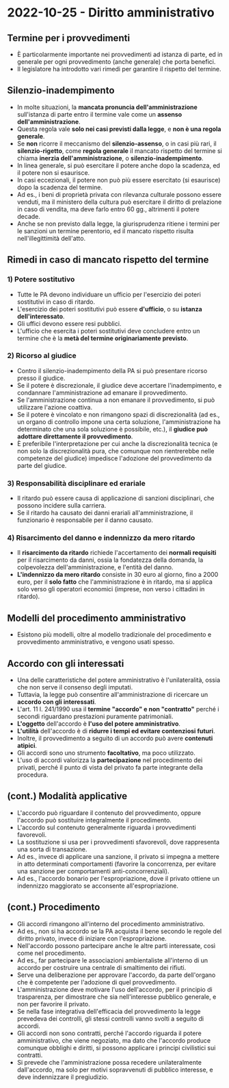 # 2022-10-25 - Diritto amministrativo

<!-- vim:set spelllang=it: -->

## Termine per i provvedimenti

* È particolarmente importante nei provvedimenti ad istanza di parte, ed in generale per ogni provvedimento (anche generale) che porta benefici.
* Il legislatore ha introdotto vari rimedi per garantire il rispetto del termine.

## Silenzio-inadempimento

* In molte situazioni, la **mancata pronuncia dell'amministrazione** sull'istanza di parte entro il termine vale come un **assenso dell'amministrazione**.
* Questa regola vale **solo nei casi previsti dalla legge**, e **non è una regola generale**.
* Se **non** ricorre il meccanismo del **silenzio-assenso**, o in casi più rari, il **silenzio-rigetto**, come **regola generale** il mancato rispetto del termine si chiama **inerzia dell'amministrazione**, o **silenzio-inadempimento**.
* In linea generale, si può esercitare il potere anche dopo la scadenza, ed il potere non si esaurisce.
* In casi eccezionali, il potere non può più essere esercitato (si esaurisce) dopo la scadenza del termine.
* Ad es., i beni di proprietà privata con rilevanza culturale possono essere venduti, ma il ministero della cultura può esercitare il diritto di prelazione in caso di vendita, ma deve farlo entro 60 gg., altrimenti il potere decade.
* Anche se non previsto dalla legge, la giurisprudenza ritiene i termini per le sanzioni un termine perentorio, ed il mancato rispetto risulta nell'illegittimità dell'atto.

## Rimedi in caso di mancato rispetto del termine

### 1) Potere sostitutivo

* Tutte le PA devono individuare un ufficio per l'esercizio dei poteri sostitutivi in caso di ritardo.
* L'esercizio dei poteri sostitutivi può essere **d'ufficio**, o su **istanza dell'interessato**.
* Gli uffici devono essere resi pubblici.
* L'ufficio che esercita i poteri sostitutivi deve concludere entro un termine che è la **metà del termine originariamente previsto**.

### 2) Ricorso al giudice

* Contro il silenzio-inadempimento della PA si può presentare ricorso presso il giudice.
* Se il potere è discrezionale, il giudice deve accertare l'inadempimento, e condannare l'amministrazione ad emanare il provvedimento.
* Se l'amministrazione continua a non emanare il provvedimento, si può utilizzare l'azione coattiva.
* Se il potere è vincolato e non rimangono spazi di discrezionalità (ad es., un organo di controllo impone una certa soluzione, l'amministrazione ha determinato che una sola soluzione è possibile, etc.), il **giudice può adottare direttamente il provvedimento**.
* È preferibile l'interpretazione per cui anche la discrezionalità tecnica (e non solo la discrezionalità pura, che comunque non rientrerebbe nelle competenze del giudice) impedisce l'adozione del provvedimento da parte del giudice.

### 3) Responsabilità disciplinare ed erariale

* Il ritardo può essere causa di applicazione di sanzioni disciplinari, che possono incidere sulla carriera.
* Se il ritardo ha causato dei danni erariali all'amministrazione, il funzionario è responsabile per il danno causato.

### 4) Risarcimento del danno e indennizzo da mero ritardo

* Il **risarcimento da ritardo** richiede l'accertamento dei **normali requisiti** per il risarcimento da danni, ossia la fondatezza della domanda, la colpevolezza dell'amministrazione, e l'entità del danno.
* **L'indennizzo da mero ritardo** consiste in 30 euro al giorno, fino a 2000 euro, per il **solo fatto** che l'amministrazione è in ritardo, ma si applica solo verso gli operatori economici (imprese, non verso i cittadini in ritardo).

## Modelli del procedimento amministrativo

* Esistono più modelli, oltre al modello tradizionale del procedimento e provvedimento amministrativo, e vengono usati spesso.

## Accordo con gli interessati

* Una delle caratteristiche del potere amministrativo è l'unilateralità, ossia che non serve il consenso degli imputati.
* Tuttavia, la legge può consentire all'amministrazione di ricercare un **accordo con gli interessati**.
* L'art. 11 l. 241/1990 usa il **termine "accordo" e non "contratto"** perché i secondi riguardano prestazioni puramente patrimoniali.
* **L'oggetto** dell'accordo è **l'uso del potere amministrativo**.
* **L'utilità** dell'accordo è di **ridurre i tempi ed evitare contenziosi futuri**.
* Inoltre, il provvedimento a seguito di un accordo può avere **contenuti atipici**.
* Gli accordi sono uno strumento **facoltativo**, ma poco utilizzato.
* L'uso di accordi valorizza la **partecipazione** nel procedimento dei privati, perché il punto di vista del privato fa parte integrante della procedura.

## (cont.) Modalità applicative

* L'accordo può riguardare il contenuto del provvedimento, oppure l'accordo può sostituire integralmente il procedimento.
* L'accordo sul contenuto generalmente riguarda i provvedimenti favorevoli.
* La sostituzione si usa per i provvedimenti sfavorevoli, dove rappresenta una sorta di transazione.
* Ad es., invece di applicare una sanzione, il privato si impegna a mettere in atto determinati comportamenti (favorire la concorrenza, per evitare una sanzione per comportamenti anti-concorrenziali).
* Ad es., l'accordo bonario per l'espropriazione, dove il privato ottiene un indennizzo maggiorato se acconsente all'espropriazione.

## (cont.) Procedimento

* Gli accordi rimangono all'interno del procedimento amministrativo.
* Ad es., non si ha accordo se la PA acquista il bene secondo le regole del diritto privato, invece di iniziare con l'espropriazione.
* Nell'accordo possono partecipare anche le altre parti interessate, così come nel procedimento.
* Ad es., far partecipare le associazioni ambientaliste all'interno di un accordo per costruire una centrale di smaltimento dei rifiuti.
* Serve una deliberazione per approvare l'accordo, da parte dell'organo che è competente per l'adozione di quel provvedimento.
* L'amministrazione deve motivare l'uso dell'accordo, per il principio di trasparenza, per dimostrare che sia nell'interesse pubblico generale, e non per favorire il privato.
* Se nella fase integrativa dell'efficacia del provvedimento la legge prevedeva dei controlli, gli stessi controlli vanno svolti a seguito di accordi.
* Gli accordi non sono contratti, perché l'accordo riguarda il potere amministrativo, che viene negoziato, ma dato che l'accordo produce comunque obblighi e diritti, si possono applicare i principi civilistici sui contratti.
* Si prevede che l'amministrazione possa recedere unilateralmente dall'accordo, ma solo per motivi sopravvenuti di pubblico interesse, e deve indennizzare il pregiudizio.
